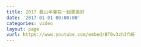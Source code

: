 ```yaml
---
title: 2017 磊山年會在一起更美好
date: '2017-01-01 00:00:00'
categories: video
layout: page
vurl: https://www.youtube.com/embed/BT0v3zh3fUE
---
```


